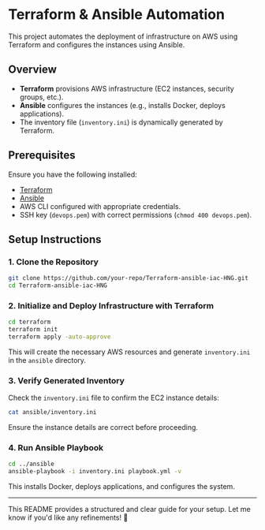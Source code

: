 # Terraform & Ansible Automation

This project automates the deployment of infrastructure on AWS using Terraform and configures the instances using Ansible.

## Overview

- **Terraform** provisions AWS infrastructure (EC2 instances, security groups, etc.).
- **Ansible** configures the instances (e.g., installs Docker, deploys applications).
- The inventory file (`inventory.ini`) is dynamically generated by Terraform.

## Prerequisites

Ensure you have the following installed:

- [Terraform](https://developer.hashicorp.com/terraform/downloads)
- [Ansible](https://docs.ansible.com/ansible/latest/installation_guide/intro_installation.html)
- AWS CLI configured with appropriate credentials.
- SSH key (`devops.pem`) with correct permissions (`chmod 400 devops.pem`).

## Setup Instructions

### 1. Clone the Repository

```bash
git clone https://github.com/your-repo/Terraform-ansible-iac-HNG.git
cd Terraform-ansible-iac-HNG
```

### 2. Initialize and Deploy Infrastructure with Terraform

```bash
cd terraform
terraform init
terraform apply -auto-approve
```

This will create the necessary AWS resources and generate `inventory.ini` in the `ansible` directory.

### 3. Verify Generated Inventory

Check the `inventory.ini` file to confirm the EC2 instance details:

```bash
cat ansible/inventory.ini
```

Ensure the instance details are correct before proceeding.

### 4. Run Ansible Playbook

```bash
cd ../ansible
ansible-playbook -i inventory.ini playbook.yml -v
```

This installs Docker, deploys applications, and configures the system.

---

This README provides a structured and clear guide for your setup. Let me know if you'd like any refinements! 🚀

